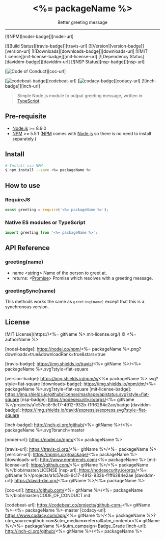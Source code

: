 <div align="center" style="text-align: center;">
  <h1 style="border-bottom: none;"><%= packageName %></h1>

  <p>Better greeting message</p>
</div>

<hr />

[![NPM][nodei-badge]][nodei-url]

[![Build Status][travis-badge]][travis-url]
[![Version][version-badge]][version-url]
[![Downloads][downloads-badge]][downloads-url]
[![MIT License][mit-license-badge]][mit-license-url]
[![Dependency Status][daviddm-badge]][daviddm-url]
[![NSP Status][nsp-badge]][nsp-url]

[![Code of Conduct][coc-badge]][coc-url]

[![codebeat-badge]][codebeat-url]
[![codacy-badge]][codacy-url]
[![inch-badge]][inch-url]

> Simple Node.js module to output greeting message, written in [TypeScript][typescript-url].

## Pre-requisite

- [Node.js][node-js-url] >= 8.9.0
- [NPM][npm-url] >= 5.5.1 ([NPM][npm-url] comes with [Node.js][node-js-url] so there is no need to install separately.)

## Install

```sh
# Install via NPM
$ npm install --save <%= packageName %>
```

## How to use

### RequireJS

```js
const greeting = require('<%= packageName %>');
```

### Native ES modules or TypeScript

```ts
import greeting from '<%= packageName %>';
```

## API Reference

### greeting(name)

  - name <[string][string-mdn-url]> Name of the person to greet at.
  - returns: <[Promise][promise-mdn-url]> Promise which resolves with a greeting message.

### greetingSync(name)

This methods works the same as `greeting(name)` except that this is a synchronous version.

## License

[MIT License](https://<%= gitName %>.mit-license.org/) © <%= authorName %>



[typescript-url]: https://github.com/Microsoft/TypeScript
[node-js-url]: https://nodejs.org
[npm-url]: https://www.npmjs.com
[node-releases-url]: https://nodejs.org/en/download/releases
[string-mdn-url]: https://developer.mozilla.org/en-US/docs/Web/JavaScript/Reference/Global_Objects/String
[promise-mdn-url]: https://developer.mozilla.org/en-US/docs/Web/JavaScript/Reference/Global_Objects/Promise



[nodei-badge]: https://nodei.co/npm/<%= packageName %>.png?downloads=true&downloadRank=true&stars=true

[travis-badge]: https://img.shields.io/travis/<%= gitName %>/<%= packageName %>.svg?style=flat-square

[version-badge]: https://img.shields.io/npm/v/<%= packageName %>.svg?style=flat-square
[downloads-badge]: https://img.shields.io/npm/dm/<%= packageName %>.svg?style=flat-square
[mit-license-badge]: https://img.shields.io/github/license/mashape/apistatus.svg?style=flat-square
[nsp-badge]: https://nodesecurity.io/orgs/<%= gitName %>/projects/a1c57ec8-9c17-4912-932b-f1ff6284e2ae/badge
[daviddm-badge]: https://img.shields.io/david/expressjs/express.svg?style=flat-square

[coc-badge]: https://img.shields.io/badge/code%20of-conduct-ff69b4.svg?style=flat-square

[codebeat-badge]: https://codebeat.co/badges/e486e791-12b7-4198-b834-0fa5bd04e1c3
[codacy-badge]: https://api.codacy.com/project/badge/Grade/a70d1556b4e74711a162c4fd4dbb68a1
[inch-badge]: http://inch-ci.org/github/<%= gitName %>/<%= packageName %>.svg?branch=master



[nodei-url]: https://nodei.co/npm/<%= packageName %>

[travis-url]: https://travis-ci.org/<%= gitName %>/<%= packageName %>
[version-url]: https://npmjs.org/package/<%= packageName %>
[downloads-url]: http://www.npmtrends.com/<%= packageName %>
[mit-license-url]: https://github.com/<%= gitName %>/<%= packageName %>/blob/master/LICENSE
[nsp-url]: https://nodesecurity.io/orgs/<%= gitName %>/projects/a1c57ec8-9c17-4912-932b-f1ff6284e2ae
[daviddm-url]: https://david-dm.org/<%= gitName %>/<%= packageName %>

[coc-url]: https://github.com/<%= gitName %>/<%= packageName %>/blob/master/CODE_OF_CONDUCT.md

[codebeat-url]: https://codebeat.co/projects/github-com-<%= gitName %>-<%= packageName %>-master
[codacy-url]: https://www.codacy.com/app/<%= gitName %>/<%= packageName %>?utm_source=github.com&amp;utm_medium=referral&amp;utm_content=<%= gitName %>/<%= packageName %>&amp;utm_campaign=Badge_Grade
[inch-url]: http://inch-ci.org/github/<%= gitName %>/<%= packageName %>
